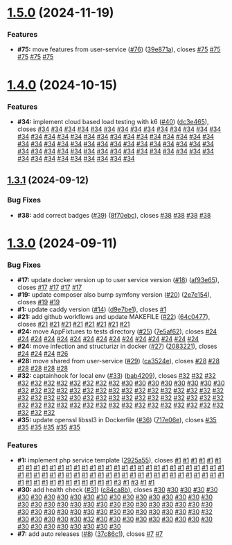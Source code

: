 # [1.5.0](https://github.com/VilnaCRM-Org/php-service-template/compare/v1.4.0...v1.5.0) (2024-11-19)


### Features

* **#75:** move features from user-service ([#76](https://github.com/VilnaCRM-Org/php-service-template/issues/76)) ([39e871a](https://github.com/VilnaCRM-Org/php-service-template/commit/39e871a0d22fbde803319a3d3b97ee8d230e9744)), closes [#75](https://github.com/VilnaCRM-Org/php-service-template/issues/75) [#75](https://github.com/VilnaCRM-Org/php-service-template/issues/75) [#75](https://github.com/VilnaCRM-Org/php-service-template/issues/75) [#75](https://github.com/VilnaCRM-Org/php-service-template/issues/75) [#75](https://github.com/VilnaCRM-Org/php-service-template/issues/75)



# [1.4.0](https://github.com/VilnaCRM-Org/php-service-template/compare/v1.3.1...v1.4.0) (2024-10-15)


### Features

* **#34:** implement cloud based load testing with k6 ([#40](https://github.com/VilnaCRM-Org/php-service-template/issues/40)) ([dc3e465](https://github.com/VilnaCRM-Org/php-service-template/commit/dc3e465e4d95a02635fbf3062a176d8bb3128822)), closes [#34](https://github.com/VilnaCRM-Org/php-service-template/issues/34) [#34](https://github.com/VilnaCRM-Org/php-service-template/issues/34) [#34](https://github.com/VilnaCRM-Org/php-service-template/issues/34) [#34](https://github.com/VilnaCRM-Org/php-service-template/issues/34) [#34](https://github.com/VilnaCRM-Org/php-service-template/issues/34) [#34](https://github.com/VilnaCRM-Org/php-service-template/issues/34) [#34](https://github.com/VilnaCRM-Org/php-service-template/issues/34) [#34](https://github.com/VilnaCRM-Org/php-service-template/issues/34) [#34](https://github.com/VilnaCRM-Org/php-service-template/issues/34) [#34](https://github.com/VilnaCRM-Org/php-service-template/issues/34) [#34](https://github.com/VilnaCRM-Org/php-service-template/issues/34) [#34](https://github.com/VilnaCRM-Org/php-service-template/issues/34) [#34](https://github.com/VilnaCRM-Org/php-service-template/issues/34) [#34](https://github.com/VilnaCRM-Org/php-service-template/issues/34) [#34](https://github.com/VilnaCRM-Org/php-service-template/issues/34) [#34](https://github.com/VilnaCRM-Org/php-service-template/issues/34) [#34](https://github.com/VilnaCRM-Org/php-service-template/issues/34) [#34](https://github.com/VilnaCRM-Org/php-service-template/issues/34) [#34](https://github.com/VilnaCRM-Org/php-service-template/issues/34) [#34](https://github.com/VilnaCRM-Org/php-service-template/issues/34) [#34](https://github.com/VilnaCRM-Org/php-service-template/issues/34) [#34](https://github.com/VilnaCRM-Org/php-service-template/issues/34) [#34](https://github.com/VilnaCRM-Org/php-service-template/issues/34) [#34](https://github.com/VilnaCRM-Org/php-service-template/issues/34) [#34](https://github.com/VilnaCRM-Org/php-service-template/issues/34) [#34](https://github.com/VilnaCRM-Org/php-service-template/issues/34) [#34](https://github.com/VilnaCRM-Org/php-service-template/issues/34) [#34](https://github.com/VilnaCRM-Org/php-service-template/issues/34) [#34](https://github.com/VilnaCRM-Org/php-service-template/issues/34) [#34](https://github.com/VilnaCRM-Org/php-service-template/issues/34) [#34](https://github.com/VilnaCRM-Org/php-service-template/issues/34) [#34](https://github.com/VilnaCRM-Org/php-service-template/issues/34) [#34](https://github.com/VilnaCRM-Org/php-service-template/issues/34) [#34](https://github.com/VilnaCRM-Org/php-service-template/issues/34) [#34](https://github.com/VilnaCRM-Org/php-service-template/issues/34) [#34](https://github.com/VilnaCRM-Org/php-service-template/issues/34) [#34](https://github.com/VilnaCRM-Org/php-service-template/issues/34) [#34](https://github.com/VilnaCRM-Org/php-service-template/issues/34) [#34](https://github.com/VilnaCRM-Org/php-service-template/issues/34) [#34](https://github.com/VilnaCRM-Org/php-service-template/issues/34) [#34](https://github.com/VilnaCRM-Org/php-service-template/issues/34) [#34](https://github.com/VilnaCRM-Org/php-service-template/issues/34) [#34](https://github.com/VilnaCRM-Org/php-service-template/issues/34) [#34](https://github.com/VilnaCRM-Org/php-service-template/issues/34) [#34](https://github.com/VilnaCRM-Org/php-service-template/issues/34) [#34](https://github.com/VilnaCRM-Org/php-service-template/issues/34) [#34](https://github.com/VilnaCRM-Org/php-service-template/issues/34) [#34](https://github.com/VilnaCRM-Org/php-service-template/issues/34) [#34](https://github.com/VilnaCRM-Org/php-service-template/issues/34) [#34](https://github.com/VilnaCRM-Org/php-service-template/issues/34) [#34](https://github.com/VilnaCRM-Org/php-service-template/issues/34) [#34](https://github.com/VilnaCRM-Org/php-service-template/issues/34) [#34](https://github.com/VilnaCRM-Org/php-service-template/issues/34) [#34](https://github.com/VilnaCRM-Org/php-service-template/issues/34) [#34](https://github.com/VilnaCRM-Org/php-service-template/issues/34) [#34](https://github.com/VilnaCRM-Org/php-service-template/issues/34) [#34](https://github.com/VilnaCRM-Org/php-service-template/issues/34) [#34](https://github.com/VilnaCRM-Org/php-service-template/issues/34) [#34](https://github.com/VilnaCRM-Org/php-service-template/issues/34) [#34](https://github.com/VilnaCRM-Org/php-service-template/issues/34) [#34](https://github.com/VilnaCRM-Org/php-service-template/issues/34) [#34](https://github.com/VilnaCRM-Org/php-service-template/issues/34) [#34](https://github.com/VilnaCRM-Org/php-service-template/issues/34) [#34](https://github.com/VilnaCRM-Org/php-service-template/issues/34) [#34](https://github.com/VilnaCRM-Org/php-service-template/issues/34) [#34](https://github.com/VilnaCRM-Org/php-service-template/issues/34) [#34](https://github.com/VilnaCRM-Org/php-service-template/issues/34) [#34](https://github.com/VilnaCRM-Org/php-service-template/issues/34)



## [1.3.1](https://github.com/VilnaCRM-Org/php-service-template/compare/v1.3.0...v1.3.1) (2024-09-12)


### Bug Fixes

* **#38:** add correct badges ([#39](https://github.com/VilnaCRM-Org/php-service-template/issues/39)) ([8f70ebc](https://github.com/VilnaCRM-Org/php-service-template/commit/8f70ebcd138b10fe99c189a24c45aee935a7fdd3)), closes [#38](https://github.com/VilnaCRM-Org/php-service-template/issues/38) [#38](https://github.com/VilnaCRM-Org/php-service-template/issues/38) [#38](https://github.com/VilnaCRM-Org/php-service-template/issues/38) [#38](https://github.com/VilnaCRM-Org/php-service-template/issues/38)



# [1.3.0](https://github.com/VilnaCRM-Org/php-service-template/compare/2925a5558f9940c63fbecd19ae5b37c01049bd5f...v1.3.0) (2024-09-11)


### Bug Fixes

* **#17:** update docker version up to user service version ([#18](https://github.com/VilnaCRM-Org/php-service-template/issues/18)) ([af93e65](https://github.com/VilnaCRM-Org/php-service-template/commit/af93e65ecc9231a9d2d3cc634e7a2ad13dd0715b)), closes [#17](https://github.com/VilnaCRM-Org/php-service-template/issues/17) [#17](https://github.com/VilnaCRM-Org/php-service-template/issues/17) [#17](https://github.com/VilnaCRM-Org/php-service-template/issues/17) [#17](https://github.com/VilnaCRM-Org/php-service-template/issues/17)
* **#19:** update composer also bump symfony version ([#20](https://github.com/VilnaCRM-Org/php-service-template/issues/20)) ([2e7e154](https://github.com/VilnaCRM-Org/php-service-template/commit/2e7e1543a92cf06a0a3625d283a484979105ba3e)), closes [#19](https://github.com/VilnaCRM-Org/php-service-template/issues/19) [#19](https://github.com/VilnaCRM-Org/php-service-template/issues/19)
* **#1:** update caddy version ([#14](https://github.com/VilnaCRM-Org/php-service-template/issues/14)) ([d9e7be1](https://github.com/VilnaCRM-Org/php-service-template/commit/d9e7be12eb615dbff78cf60592fc584426d6cf08)), closes [#1](https://github.com/VilnaCRM-Org/php-service-template/issues/1)
* **#21:** add github workflows and update MAKEFILE ([#22](https://github.com/VilnaCRM-Org/php-service-template/issues/22)) ([64c0477](https://github.com/VilnaCRM-Org/php-service-template/commit/64c047720ec823b589145b4a7da1745bb24d0202)), closes [#21](https://github.com/VilnaCRM-Org/php-service-template/issues/21) [#21](https://github.com/VilnaCRM-Org/php-service-template/issues/21) [#21](https://github.com/VilnaCRM-Org/php-service-template/issues/21) [#21](https://github.com/VilnaCRM-Org/php-service-template/issues/21) [#21](https://github.com/VilnaCRM-Org/php-service-template/issues/21) [#21](https://github.com/VilnaCRM-Org/php-service-template/issues/21) [#21](https://github.com/VilnaCRM-Org/php-service-template/issues/21) [#21](https://github.com/VilnaCRM-Org/php-service-template/issues/21)
* **#24:** move AppFixtures to tests directory ([#25](https://github.com/VilnaCRM-Org/php-service-template/issues/25)) ([7e5af62](https://github.com/VilnaCRM-Org/php-service-template/commit/7e5af62c6bb3e65c244c200db13cbab66ff7cd21)), closes [#24](https://github.com/VilnaCRM-Org/php-service-template/issues/24) [#24](https://github.com/VilnaCRM-Org/php-service-template/issues/24) [#24](https://github.com/VilnaCRM-Org/php-service-template/issues/24) [#24](https://github.com/VilnaCRM-Org/php-service-template/issues/24) [#24](https://github.com/VilnaCRM-Org/php-service-template/issues/24) [#24](https://github.com/VilnaCRM-Org/php-service-template/issues/24) [#24](https://github.com/VilnaCRM-Org/php-service-template/issues/24) [#24](https://github.com/VilnaCRM-Org/php-service-template/issues/24) [#24](https://github.com/VilnaCRM-Org/php-service-template/issues/24) [#24](https://github.com/VilnaCRM-Org/php-service-template/issues/24) [#24](https://github.com/VilnaCRM-Org/php-service-template/issues/24) [#24](https://github.com/VilnaCRM-Org/php-service-template/issues/24) [#24](https://github.com/VilnaCRM-Org/php-service-template/issues/24) [#24](https://github.com/VilnaCRM-Org/php-service-template/issues/24) [#24](https://github.com/VilnaCRM-Org/php-service-template/issues/24)
* **#24:** move infection and structurizr in docker ([#27](https://github.com/VilnaCRM-Org/php-service-template/issues/27)) ([2083221](https://github.com/VilnaCRM-Org/php-service-template/commit/2083221505d836fd10fb15e59a4667f3e772931a)), closes [#24](https://github.com/VilnaCRM-Org/php-service-template/issues/24) [#24](https://github.com/VilnaCRM-Org/php-service-template/issues/24) [#24](https://github.com/VilnaCRM-Org/php-service-template/issues/24) [#26](https://github.com/VilnaCRM-Org/php-service-template/issues/26)
* **#28:** move shared from user-service ([#29](https://github.com/VilnaCRM-Org/php-service-template/issues/29)) ([ca3524e](https://github.com/VilnaCRM-Org/php-service-template/commit/ca3524e73e5d89a113834cd9fc8beee76ae857b2)), closes [#28](https://github.com/VilnaCRM-Org/php-service-template/issues/28) [#28](https://github.com/VilnaCRM-Org/php-service-template/issues/28) [#28](https://github.com/VilnaCRM-Org/php-service-template/issues/28) [#28](https://github.com/VilnaCRM-Org/php-service-template/issues/28) [#28](https://github.com/VilnaCRM-Org/php-service-template/issues/28) [#28](https://github.com/VilnaCRM-Org/php-service-template/issues/28)
* **#32:** captainhook for local env ([#33](https://github.com/VilnaCRM-Org/php-service-template/issues/33)) ([bab4209](https://github.com/VilnaCRM-Org/php-service-template/commit/bab4209bbdde4b0106a22e5bb1458309a15be94a)), closes [#32](https://github.com/VilnaCRM-Org/php-service-template/issues/32) [#32](https://github.com/VilnaCRM-Org/php-service-template/issues/32) [#32](https://github.com/VilnaCRM-Org/php-service-template/issues/32) [#32](https://github.com/VilnaCRM-Org/php-service-template/issues/32) [#32](https://github.com/VilnaCRM-Org/php-service-template/issues/32) [#32](https://github.com/VilnaCRM-Org/php-service-template/issues/32) [#32](https://github.com/VilnaCRM-Org/php-service-template/issues/32) [#32](https://github.com/VilnaCRM-Org/php-service-template/issues/32) [#32](https://github.com/VilnaCRM-Org/php-service-template/issues/32) [#32](https://github.com/VilnaCRM-Org/php-service-template/issues/32) [#32](https://github.com/VilnaCRM-Org/php-service-template/issues/32) [#30](https://github.com/VilnaCRM-Org/php-service-template/issues/30) [#30](https://github.com/VilnaCRM-Org/php-service-template/issues/30) [#30](https://github.com/VilnaCRM-Org/php-service-template/issues/30) [#30](https://github.com/VilnaCRM-Org/php-service-template/issues/30) [#30](https://github.com/VilnaCRM-Org/php-service-template/issues/30) [#30](https://github.com/VilnaCRM-Org/php-service-template/issues/30) [#30](https://github.com/VilnaCRM-Org/php-service-template/issues/30) [#30](https://github.com/VilnaCRM-Org/php-service-template/issues/30) [#32](https://github.com/VilnaCRM-Org/php-service-template/issues/32) [#32](https://github.com/VilnaCRM-Org/php-service-template/issues/32) [#32](https://github.com/VilnaCRM-Org/php-service-template/issues/32) [#32](https://github.com/VilnaCRM-Org/php-service-template/issues/32) [#32](https://github.com/VilnaCRM-Org/php-service-template/issues/32) [#32](https://github.com/VilnaCRM-Org/php-service-template/issues/32) [#32](https://github.com/VilnaCRM-Org/php-service-template/issues/32) [#32](https://github.com/VilnaCRM-Org/php-service-template/issues/32) [#32](https://github.com/VilnaCRM-Org/php-service-template/issues/32) [#32](https://github.com/VilnaCRM-Org/php-service-template/issues/32) [#32](https://github.com/VilnaCRM-Org/php-service-template/issues/32) [#32](https://github.com/VilnaCRM-Org/php-service-template/issues/32) [#32](https://github.com/VilnaCRM-Org/php-service-template/issues/32) [#32](https://github.com/VilnaCRM-Org/php-service-template/issues/32) [#32](https://github.com/VilnaCRM-Org/php-service-template/issues/32) [#32](https://github.com/VilnaCRM-Org/php-service-template/issues/32) [#32](https://github.com/VilnaCRM-Org/php-service-template/issues/32) [#32](https://github.com/VilnaCRM-Org/php-service-template/issues/32) [#32](https://github.com/VilnaCRM-Org/php-service-template/issues/32) [#32](https://github.com/VilnaCRM-Org/php-service-template/issues/32) [#30](https://github.com/VilnaCRM-Org/php-service-template/issues/30) [#32](https://github.com/VilnaCRM-Org/php-service-template/issues/32) [#32](https://github.com/VilnaCRM-Org/php-service-template/issues/32) [#32](https://github.com/VilnaCRM-Org/php-service-template/issues/32) [#32](https://github.com/VilnaCRM-Org/php-service-template/issues/32) [#32](https://github.com/VilnaCRM-Org/php-service-template/issues/32) [#32](https://github.com/VilnaCRM-Org/php-service-template/issues/32) [#32](https://github.com/VilnaCRM-Org/php-service-template/issues/32) [#32](https://github.com/VilnaCRM-Org/php-service-template/issues/32) [#32](https://github.com/VilnaCRM-Org/php-service-template/issues/32) [#32](https://github.com/VilnaCRM-Org/php-service-template/issues/32) [#32](https://github.com/VilnaCRM-Org/php-service-template/issues/32) [#32](https://github.com/VilnaCRM-Org/php-service-template/issues/32) [#32](https://github.com/VilnaCRM-Org/php-service-template/issues/32) [#32](https://github.com/VilnaCRM-Org/php-service-template/issues/32) [#32](https://github.com/VilnaCRM-Org/php-service-template/issues/32) [#32](https://github.com/VilnaCRM-Org/php-service-template/issues/32) [#32](https://github.com/VilnaCRM-Org/php-service-template/issues/32) [#32](https://github.com/VilnaCRM-Org/php-service-template/issues/32) [#32](https://github.com/VilnaCRM-Org/php-service-template/issues/32) [#32](https://github.com/VilnaCRM-Org/php-service-template/issues/32) [#32](https://github.com/VilnaCRM-Org/php-service-template/issues/32) [#32](https://github.com/VilnaCRM-Org/php-service-template/issues/32) [#32](https://github.com/VilnaCRM-Org/php-service-template/issues/32) [#32](https://github.com/VilnaCRM-Org/php-service-template/issues/32) [#32](https://github.com/VilnaCRM-Org/php-service-template/issues/32) [#32](https://github.com/VilnaCRM-Org/php-service-template/issues/32) [#32](https://github.com/VilnaCRM-Org/php-service-template/issues/32) [#32](https://github.com/VilnaCRM-Org/php-service-template/issues/32) [#32](https://github.com/VilnaCRM-Org/php-service-template/issues/32) [#32](https://github.com/VilnaCRM-Org/php-service-template/issues/32)
* **#35:** update openssl libssl3 in Dockerfile ([#36](https://github.com/VilnaCRM-Org/php-service-template/issues/36)) ([717e06e](https://github.com/VilnaCRM-Org/php-service-template/commit/717e06ebbe2ffc4af5540a242be08c823a4947f5)), closes [#35](https://github.com/VilnaCRM-Org/php-service-template/issues/35) [#35](https://github.com/VilnaCRM-Org/php-service-template/issues/35) [#35](https://github.com/VilnaCRM-Org/php-service-template/issues/35) [#35](https://github.com/VilnaCRM-Org/php-service-template/issues/35) [#35](https://github.com/VilnaCRM-Org/php-service-template/issues/35) [#35](https://github.com/VilnaCRM-Org/php-service-template/issues/35)


### Features

* **#1:** implement php service template ([2925a55](https://github.com/VilnaCRM-Org/php-service-template/commit/2925a5558f9940c63fbecd19ae5b37c01049bd5f)), closes [#1](https://github.com/VilnaCRM-Org/php-service-template/issues/1) [#1](https://github.com/VilnaCRM-Org/php-service-template/issues/1) [#1](https://github.com/VilnaCRM-Org/php-service-template/issues/1) [#1](https://github.com/VilnaCRM-Org/php-service-template/issues/1) [#1](https://github.com/VilnaCRM-Org/php-service-template/issues/1) [#1](https://github.com/VilnaCRM-Org/php-service-template/issues/1) [#1](https://github.com/VilnaCRM-Org/php-service-template/issues/1) [#1](https://github.com/VilnaCRM-Org/php-service-template/issues/1) [#1](https://github.com/VilnaCRM-Org/php-service-template/issues/1) [#1](https://github.com/VilnaCRM-Org/php-service-template/issues/1) [#1](https://github.com/VilnaCRM-Org/php-service-template/issues/1) [#1](https://github.com/VilnaCRM-Org/php-service-template/issues/1) [#1](https://github.com/VilnaCRM-Org/php-service-template/issues/1) [#1](https://github.com/VilnaCRM-Org/php-service-template/issues/1) [#1](https://github.com/VilnaCRM-Org/php-service-template/issues/1) [#1](https://github.com/VilnaCRM-Org/php-service-template/issues/1) [#1](https://github.com/VilnaCRM-Org/php-service-template/issues/1) [#1](https://github.com/VilnaCRM-Org/php-service-template/issues/1) [#1](https://github.com/VilnaCRM-Org/php-service-template/issues/1) [#1](https://github.com/VilnaCRM-Org/php-service-template/issues/1) [#1](https://github.com/VilnaCRM-Org/php-service-template/issues/1) [#1](https://github.com/VilnaCRM-Org/php-service-template/issues/1) [#1](https://github.com/VilnaCRM-Org/php-service-template/issues/1) [#1](https://github.com/VilnaCRM-Org/php-service-template/issues/1) [#1](https://github.com/VilnaCRM-Org/php-service-template/issues/1) [#1](https://github.com/VilnaCRM-Org/php-service-template/issues/1) [#1](https://github.com/VilnaCRM-Org/php-service-template/issues/1) [#1](https://github.com/VilnaCRM-Org/php-service-template/issues/1) [#1](https://github.com/VilnaCRM-Org/php-service-template/issues/1) [#1](https://github.com/VilnaCRM-Org/php-service-template/issues/1) [#1](https://github.com/VilnaCRM-Org/php-service-template/issues/1) [#1](https://github.com/VilnaCRM-Org/php-service-template/issues/1) [#1](https://github.com/VilnaCRM-Org/php-service-template/issues/1) [#1](https://github.com/VilnaCRM-Org/php-service-template/issues/1) [#1](https://github.com/VilnaCRM-Org/php-service-template/issues/1) [#1](https://github.com/VilnaCRM-Org/php-service-template/issues/1) [#1](https://github.com/VilnaCRM-Org/php-service-template/issues/1) [#1](https://github.com/VilnaCRM-Org/php-service-template/issues/1) [#1](https://github.com/VilnaCRM-Org/php-service-template/issues/1) [#1](https://github.com/VilnaCRM-Org/php-service-template/issues/1) [#1](https://github.com/VilnaCRM-Org/php-service-template/issues/1) [#1](https://github.com/VilnaCRM-Org/php-service-template/issues/1) [#1](https://github.com/VilnaCRM-Org/php-service-template/issues/1) [#1](https://github.com/VilnaCRM-Org/php-service-template/issues/1) [#1](https://github.com/VilnaCRM-Org/php-service-template/issues/1) [#1](https://github.com/VilnaCRM-Org/php-service-template/issues/1) [#1](https://github.com/VilnaCRM-Org/php-service-template/issues/1) [#1](https://github.com/VilnaCRM-Org/php-service-template/issues/1) [#1](https://github.com/VilnaCRM-Org/php-service-template/issues/1) [#1](https://github.com/VilnaCRM-Org/php-service-template/issues/1) [#1](https://github.com/VilnaCRM-Org/php-service-template/issues/1) [#1](https://github.com/VilnaCRM-Org/php-service-template/issues/1) [#1](https://github.com/VilnaCRM-Org/php-service-template/issues/1) [#1](https://github.com/VilnaCRM-Org/php-service-template/issues/1) [#1](https://github.com/VilnaCRM-Org/php-service-template/issues/1) [#1](https://github.com/VilnaCRM-Org/php-service-template/issues/1) [#1](https://github.com/VilnaCRM-Org/php-service-template/issues/1) [#1](https://github.com/VilnaCRM-Org/php-service-template/issues/1) [#1](https://github.com/VilnaCRM-Org/php-service-template/issues/1) [#1](https://github.com/VilnaCRM-Org/php-service-template/issues/1) [#1](https://github.com/VilnaCRM-Org/php-service-template/issues/1) [#1](https://github.com/VilnaCRM-Org/php-service-template/issues/1) [#1](https://github.com/VilnaCRM-Org/php-service-template/issues/1) [#1](https://github.com/VilnaCRM-Org/php-service-template/issues/1) [#1](https://github.com/VilnaCRM-Org/php-service-template/issues/1) [#1](https://github.com/VilnaCRM-Org/php-service-template/issues/1) [#1](https://github.com/VilnaCRM-Org/php-service-template/issues/1) [#1](https://github.com/VilnaCRM-Org/php-service-template/issues/1) [#1](https://github.com/VilnaCRM-Org/php-service-template/issues/1) [#1](https://github.com/VilnaCRM-Org/php-service-template/issues/1) [#3](https://github.com/VilnaCRM-Org/php-service-template/issues/3) [#1](https://github.com/VilnaCRM-Org/php-service-template/issues/1) [#3](https://github.com/VilnaCRM-Org/php-service-template/issues/3) [#1](https://github.com/VilnaCRM-Org/php-service-template/issues/1) [#1](https://github.com/VilnaCRM-Org/php-service-template/issues/1)
* **#30:** add health check ([#31](https://github.com/VilnaCRM-Org/php-service-template/issues/31)) ([c84ca8b](https://github.com/VilnaCRM-Org/php-service-template/commit/c84ca8b22a6d780afe10346348247faa41bea901)), closes [#30](https://github.com/VilnaCRM-Org/php-service-template/issues/30) [#30](https://github.com/VilnaCRM-Org/php-service-template/issues/30) [#30](https://github.com/VilnaCRM-Org/php-service-template/issues/30) [#30](https://github.com/VilnaCRM-Org/php-service-template/issues/30) [#30](https://github.com/VilnaCRM-Org/php-service-template/issues/30) [#30](https://github.com/VilnaCRM-Org/php-service-template/issues/30) [#30](https://github.com/VilnaCRM-Org/php-service-template/issues/30) [#30](https://github.com/VilnaCRM-Org/php-service-template/issues/30) [#30](https://github.com/VilnaCRM-Org/php-service-template/issues/30) [#30](https://github.com/VilnaCRM-Org/php-service-template/issues/30) [#30](https://github.com/VilnaCRM-Org/php-service-template/issues/30) [#30](https://github.com/VilnaCRM-Org/php-service-template/issues/30) [#30](https://github.com/VilnaCRM-Org/php-service-template/issues/30) [#30](https://github.com/VilnaCRM-Org/php-service-template/issues/30) [#30](https://github.com/VilnaCRM-Org/php-service-template/issues/30) [#30](https://github.com/VilnaCRM-Org/php-service-template/issues/30) [#30](https://github.com/VilnaCRM-Org/php-service-template/issues/30) [#30](https://github.com/VilnaCRM-Org/php-service-template/issues/30) [#30](https://github.com/VilnaCRM-Org/php-service-template/issues/30) [#30](https://github.com/VilnaCRM-Org/php-service-template/issues/30) [#30](https://github.com/VilnaCRM-Org/php-service-template/issues/30) [#30](https://github.com/VilnaCRM-Org/php-service-template/issues/30) [#30](https://github.com/VilnaCRM-Org/php-service-template/issues/30) [#30](https://github.com/VilnaCRM-Org/php-service-template/issues/30) [#30](https://github.com/VilnaCRM-Org/php-service-template/issues/30) [#30](https://github.com/VilnaCRM-Org/php-service-template/issues/30) [#30](https://github.com/VilnaCRM-Org/php-service-template/issues/30) [#30](https://github.com/VilnaCRM-Org/php-service-template/issues/30) [#30](https://github.com/VilnaCRM-Org/php-service-template/issues/30) [#30](https://github.com/VilnaCRM-Org/php-service-template/issues/30) [#30](https://github.com/VilnaCRM-Org/php-service-template/issues/30) [#30](https://github.com/VilnaCRM-Org/php-service-template/issues/30) [#30](https://github.com/VilnaCRM-Org/php-service-template/issues/30) [#30](https://github.com/VilnaCRM-Org/php-service-template/issues/30) [#30](https://github.com/VilnaCRM-Org/php-service-template/issues/30) [#30](https://github.com/VilnaCRM-Org/php-service-template/issues/30) [#30](https://github.com/VilnaCRM-Org/php-service-template/issues/30) [#30](https://github.com/VilnaCRM-Org/php-service-template/issues/30) [#30](https://github.com/VilnaCRM-Org/php-service-template/issues/30) [#30](https://github.com/VilnaCRM-Org/php-service-template/issues/30) [#30](https://github.com/VilnaCRM-Org/php-service-template/issues/30) [#30](https://github.com/VilnaCRM-Org/php-service-template/issues/30) [#30](https://github.com/VilnaCRM-Org/php-service-template/issues/30) [#30](https://github.com/VilnaCRM-Org/php-service-template/issues/30) [#30](https://github.com/VilnaCRM-Org/php-service-template/issues/30) [#30](https://github.com/VilnaCRM-Org/php-service-template/issues/30) [#30](https://github.com/VilnaCRM-Org/php-service-template/issues/30) [#30](https://github.com/VilnaCRM-Org/php-service-template/issues/30) [#30](https://github.com/VilnaCRM-Org/php-service-template/issues/30) [#32](https://github.com/VilnaCRM-Org/php-service-template/issues/32) [#30](https://github.com/VilnaCRM-Org/php-service-template/issues/30) [#30](https://github.com/VilnaCRM-Org/php-service-template/issues/30) [#30](https://github.com/VilnaCRM-Org/php-service-template/issues/30) [#30](https://github.com/VilnaCRM-Org/php-service-template/issues/30) [#30](https://github.com/VilnaCRM-Org/php-service-template/issues/30) [#32](https://github.com/VilnaCRM-Org/php-service-template/issues/32) [#30](https://github.com/VilnaCRM-Org/php-service-template/issues/30) [#30](https://github.com/VilnaCRM-Org/php-service-template/issues/30) [#30](https://github.com/VilnaCRM-Org/php-service-template/issues/30) [#30](https://github.com/VilnaCRM-Org/php-service-template/issues/30) [#30](https://github.com/VilnaCRM-Org/php-service-template/issues/30) [#30](https://github.com/VilnaCRM-Org/php-service-template/issues/30) [#30](https://github.com/VilnaCRM-Org/php-service-template/issues/30) [#30](https://github.com/VilnaCRM-Org/php-service-template/issues/30) [#30](https://github.com/VilnaCRM-Org/php-service-template/issues/30) [#30](https://github.com/VilnaCRM-Org/php-service-template/issues/30) [#30](https://github.com/VilnaCRM-Org/php-service-template/issues/30) [#30](https://github.com/VilnaCRM-Org/php-service-template/issues/30) [#30](https://github.com/VilnaCRM-Org/php-service-template/issues/30) [#30](https://github.com/VilnaCRM-Org/php-service-template/issues/30) [#30](https://github.com/VilnaCRM-Org/php-service-template/issues/30) [#30](https://github.com/VilnaCRM-Org/php-service-template/issues/30) [#30](https://github.com/VilnaCRM-Org/php-service-template/issues/30)
* **#7:** add auto releases ([#8](https://github.com/VilnaCRM-Org/php-service-template/issues/8)) ([37c86c1](https://github.com/VilnaCRM-Org/php-service-template/commit/37c86c1dde8b43ea2de2894245416c62595b1511)), closes [#7](https://github.com/VilnaCRM-Org/php-service-template/issues/7) [#7](https://github.com/VilnaCRM-Org/php-service-template/issues/7)



